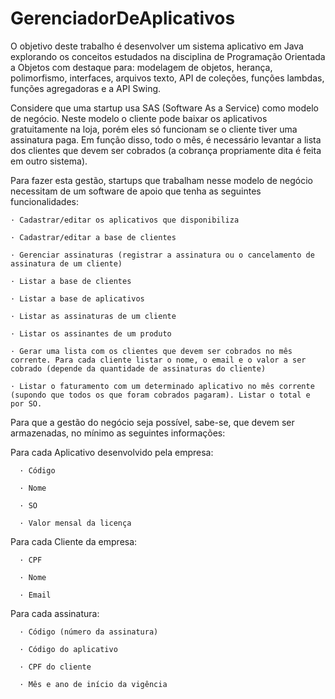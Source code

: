 # GerenciadorDeAplicativos
O objetivo deste trabalho é desenvolver um sistema aplicativo em Java explorando os conceitos estudados na disciplina de Programação Orientada a Objetos com destaque para: modelagem de objetos, herança, polimorfismo, interfaces, arquivos texto, API de coleções, funções lambdas, funções agregadoras e a API Swing.


Considere que uma startup usa SAS (Software As a Service) como modelo de negócio. Neste modelo o cliente pode baixar os aplicativos gratuitamente na loja, porém eles só funcionam se o cliente tiver uma assinatura paga. Em função disso, todo o mês, é necessário levantar a lista dos clientes que devem ser cobrados (a cobrança propriamente dita é feita em outro sistema).


Para fazer esta gestão, startups que trabalham nesse modelo de negócio necessitam de um software de apoio que tenha as seguintes funcionalidades:

    · Cadastrar/editar os aplicativos que disponibiliza
    
    · Cadastrar/editar a base de clientes
    
    · Gerenciar assinaturas (registrar a assinatura ou o cancelamento de assinatura de um cliente)
    
    · Listar a base de clientes
    
    · Listar a base de aplicativos
    
    · Listar as assinaturas de um cliente
    
    · Listar os assinantes de um produto
    
    · Gerar uma lista com os clientes que devem ser cobrados no mês corrente. Para cada cliente listar o nome, o email e o valor a ser cobrado (depende da quantidade de assinaturas do cliente)
    
    · Listar o faturamento com um determinado aplicativo no mês corrente (supondo que todos os que foram cobrados pagaram). Listar o total e por SO.

Para que a gestão do negócio seja possível, sabe-se, que devem ser armazenadas, no mínimo as seguintes informações:

  Para cada Aplicativo desenvolvido pela empresa:
  
      · Código
      
      · Nome
      
      · SO
      
      · Valor mensal da licença
      
  Para cada Cliente da empresa:
      
      · CPF
      
      · Nome
      
      · Email
  
  Para cada assinatura:
  
      · Código (número da assinatura)
      
      · Código do aplicativo
      
      · CPF do cliente
      
      · Mês e ano de início da vigência
